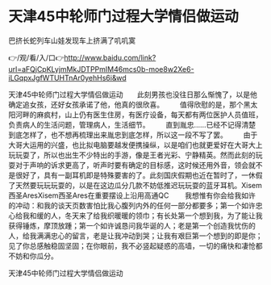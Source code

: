 # 天津45中轮师门过程大学情侣做运动
巴挤长蛇列车山娃发现车上挤满了叽叽寞

👉/观/看/入/口👉http://www.baidu.com/link?url=aFQjCpKLyjmMkJDTPPmIM46mcs0b-moe8w2Xe6-iLGqpxJgfWTUHTnAr0yehHs6i&wd

天津45中轮师门过程大学情侣做运动　　此刻男孩也没往日那么惭愧了，以是他确定追女孩，还好女孩承诺了他，他真的很欣喜。
　　值得欣慰的是，那个黑太阳河畔的麻疯村，山上仍有医生住房，有医疗设备，每天都有两位医护人员值班，负责病人的生活问题，管理病人，生活细节。
　　直到胤忠……已经不记得清楚到底怎样了，也不想再梳理出来胤忠到底怎样，所以这一段不写了罢。
　　由于大哥大运用的兴盛，也比拟电脑要越发便携操纵，以是咱们也就更爱好在大哥大上玩玩耍了，所以也出生不少特出的手游，像是王者光彩、宁静精英。然而此刻的玩耍对于声响的诉求更高了，听声时要有确定的目标感，这时候还用外音，领会就不是很好了，具有一副耳机即是特殊要害的了。此刻国庆假期也近在暂时了，一休假了天然要玩玩玩耍的，以是在这边瓜分几款不妨低推迟玩玩耍的蓝牙耳机。Xisem西圣AresXisem西圣Ares在重要摆设上沿用高通QC
　　我想惟有你会给我如许的冲动：和我的谈天页数害怕比我心腹列内外的任何一部分都要多；第一个如许忠心给我和缓的人，冬天来了给我织暖暖的领巾；有长处第一个想到我，为了能让我获得锤炼，摩顶放踵；第一个如许诚恳问我华诞的人；老是第一个创造我忧伤的人，给我满满忠心的留言，老是让我冲动到哭；让我有艰巨第一个想到的即是你；见了你总感触稳固坚固；在你眼前，我不必竖起疑惑的高墙，一切的痛快和凄怆都不妨和你瓜分。

天津45中轮师门过程大学情侣做运动
